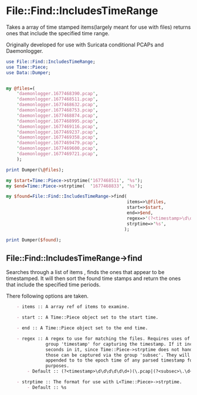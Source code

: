 # File::Find::IncludesTimeRange

Takes a array of time stamped items(largely meant for use with files)
returns ones that include the specified time range.

Originally developed for use with Suricata conditional PCAPs and Daemonlogger.

```perl
use File::Find::IncludesTimeRange;
use Time::Piece;
use Data::Dumper;


my @files=(
    'daemonlogger.1677468390.pcap',
    'daemonlogger.1677468511.pcap',
    'daemonlogger.1677468632.pcap',
    'daemonlogger.1677468753.pcap',
    'daemonlogger.1677468874.pcap',
    'daemonlogger.1677468995.pcap',
    'daemonlogger.1677469116.pcap',
    'daemonlogger.1677469237.pcap',
    'daemonlogger.1677469358.pcap',
    'daemonlogger.1677469479.pcap',
    'daemonlogger.1677469600.pcap',
    'daemonlogger.1677469721.pcap',
    );

print Dumper(\@files);

my $start=Time::Piece->strptime('1677468511', '%s');
my $end=Time::Piece->strptime(  '1677468833', '%s');

my $found=File::Find::IncludesTimeRange->find(
                                              items=>\@files,
                                              start=>$start,
                                              end=>$end,
                                              regex=>'(?<timestamp>\d\d\d\d\d\d+)(\.pcap|(?<subsec>\.\d+)\.pcap)$',
                                              strptime=>'%s',
                                             );

print Dumper($found);
```

## File::Find::IncludesTimeRange->find

Searches through a list of items , finds the ones that appear to be timestamped.
It will then sort the found time stamps and return the ones that include the
specified time periods.

There following options are taken.

```orgmode
    - items :: A array ref of items to examine.

    - start :: A Time::Piece object set to the start time.

    - end :: A Time::Piece object set to the end time.

    - regex :: A regex to use for matching the files. Requires uses of the named
               group 'timestamp' for capturing the timestamp. If it includes micro
               seconds in it, since Time::Piece->strptime does not handle those,
               those can be captured via the group 'subsec'. They will then be
               appended to to the epoch time of any parsed timestamp for sorting
               purposes.
        - Default :: (?<timestamp>\d\d\d\d\d\d+)(\.pcap|(?<subsec>\.\d+)\.pcap)$

    - strptime :: The format for use with L<Time::Piece>->strptime.
        - Default :: %s
```
